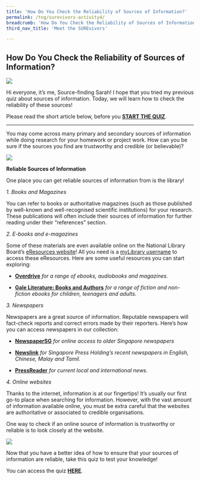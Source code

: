 ```yaml
---
title: 'How Do You Check the Reliability of Sources of Information?'
permalink: /tng/surevivors-activity4/
breadcrumb: 'How Do You Check the Reliability of Sources of Information?'
third_nav_title: 'Meet the SUREvivors'

---
```



## How Do You Check the Reliability of Sources of Information?

![](../images/sure-activity4-feature-image-fb.jpg)

Hi everyone, it’s me, Source-finding Sarah! I hope that you tried my previous quiz about sources of information. Today, we will learn how to check the reliability of these sources! 

Please read the short article below, before you **[START THE QUIZ](https://go.gov.sg/surevivor-activity-4)**.

<hr>


You may come across many primary and secondary sources of information while doing research for your homework or project work. How can you be sure if the sources you find are trustworthy and credible (or believable)? 

![](../images/surevivors-act4-01.jpg) 

**Reliable Sources of Information**

One place you can get reliable sources of information from is the library! 



*1. Books and Magazines*

You can refer to books or authoritative magazines (such as those published by well-known and well-recognised scientific institutions) for your research. These publications will often include their sources of information for further reading under their “references” section.



*2. E-books and e-magazines*

Some of these materials are even available online on the National Library Board’s [eResources website](https://eresources.nlb.gov.sg/main)! All you need is a [myLibrary username](https://www.nlb.gov.sg/Portals/0/IMG/VisitUs/Membership_Guide/myLibrary_ID_Registration_Guide.PDF) to access these eResources. Here are some useful resources you can start exploring:

-  **[Overdrive](https://nlb.overdrive.com/)** *for a range of ebooks, audiobooks and magazines.*

-   **[Gale Literature: Books and Authors](https://eresources.nlb.gov.sg/main/Browse?startsWith=G)** *for a range of fiction and non-fiction ebooks for children, teenagers and adults.* 

   

*3. Newspapers*

Newspapers are a great source of information. Reputable newspapers will fact-check reports and correct errors made by their reporters. Here’s how you can access newspapers in our collection:

- **[NewspaperSG](https://eresources.nlb.gov.sg/newspapers/)** *for online access to older Singapore newspapers* 

- **[Newslink](https://eresources.nlb.gov.sg/main/Browse?startsWith=N)** *for Singapore Press Holding’s recent newspapers in English, Chinese, Malay and Tamil.* 

- **[PressReader](https://eresources.nlb.gov.sg/main/Browse?startsWith=P)** *for current local and international news.* 

   

*4. Online websites*

Thanks to the internet, information is at our fingertips! It’s usually our first go-to place when searching for information. However, with the vast amount of information available online, you must be extra careful that the websites are authoritative or associated to credible organisations. 

 One way to check if an online source of information is trustworthy or reliable is to look closely at the website. 

![](../images/surevivors-act4-02.jpg)



Now that you have a better idea of how to ensure that your sources of information are reliable, take this quiz to test your knowledge! 

You can access the quiz **[HERE](https://go.gov.sg/surevivor-activity-4)**.



